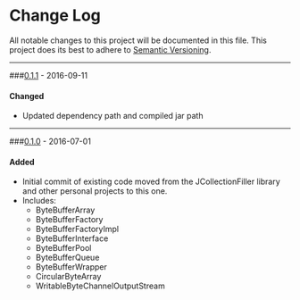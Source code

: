 # Change Log
All notable changes to this project will be documented in this file.
This project does its best to adhere to [Semantic Versioning](http://semver.org/).


--------
###[0.1.1](N/A) - 2016-09-11
#### Changed
* Updated dependency path and compiled jar path


--------
###[0.1.0](https://github.com/TeamworkGuy2/JBuffers/commit/df053ce8791db16aa0b827d9f32703049926ac9a) - 2016-07-01
#### Added
* Initial commit of existing code moved from the JCollectionFiller library and other personal projects to this one.
* Includes:
  * ByteBufferArray
  * ByteBufferFactory
  * ByteBufferFactoryImpl
  * ByteBufferInterface
  * ByteBufferPool
  * ByteBufferQueue
  * ByteBufferWrapper
  * CircularByteArray
  * WritableByteChannelOutputStream
